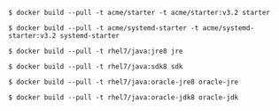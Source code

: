 ```shell
$ docker build --pull -t acme/starter -t acme/starter:v3.2 starter
```
```shell
$ docker build --pull -t acme/systemd-starter -t acme/systemd-starter:v3.2 systemd-starter
```
```shell
$ docker build --pull -t rhel7/java:jre8 jre
```
```shell
$ docker build --pull -t rhel7/java:sdk8 sdk
```
```shell
$ docker build --pull -t rhel7/java:oracle-jre8 oracle-jre
```
```shell
$ docker build --pull -t rhel7/java:oracle-jdk8 oracle-jdk
```
